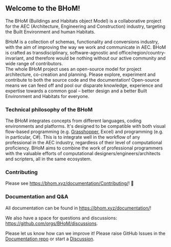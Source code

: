 ## Welcome to the BHoM!

The BHoM (Buildings and Habitats object Model) is a collaborative project for the AEC (Architecture, Engineering and Construction) industry, targeting the Built Environment and human Habitats.

BHoM is a collection of schemas, functionality and conversions industry, with the aim of improving the way we work and communicate in AEC. BHoM is crafted as transdisciplinary, software-agnostic and office/region/country-invariant, and therefore would be nothing without our active community and wide range of contributors.  
The whole BHoM project uses an open-source model for project architecture, co-creation and planning. Please explore, experiment and contribute to both the source code and the documentation! Open-source  means we can feed off and pool our disparate knowledge, experience and expertise towards a common goal – better design and a better Built Environment and Habitats for everyone.

### Technical philosophy of the BHoM

The BHoM integrates concepts from different languages, coding environments and platforms. It's designed to be compatible with both visual flow-based programming (e.g. [Grasshopper](https://simplyrhino.co.uk/3d-modelling-software/grasshopper), Excel) and programming (e.g. in particular, C#). This is to integrate well in the workflow of any professional in the AEC industry, regardless of their level of computational proficiency. BHoM aims to combine the work of professional programmers with the valuable efforts of computational designers/engineers/architects and scripters, all in the same ecosystem.

### Contributing

Please see https://bhom.xyz/documentation/Contributing/! 🚀

### Documentation and Q&A

All documentation can be found in https://bhom.xyz/documentation/!

We also have a space for questions and discussions: https://github.com/orgs/BHoM/discussions.

Please let us know how can we improve it! Please raise GitHub Issues in the [Documentation repo](https://github.com/BHoM/documentation/issues) or start a [Discussion](https://github.com/orgs/BHoM/discussions).

